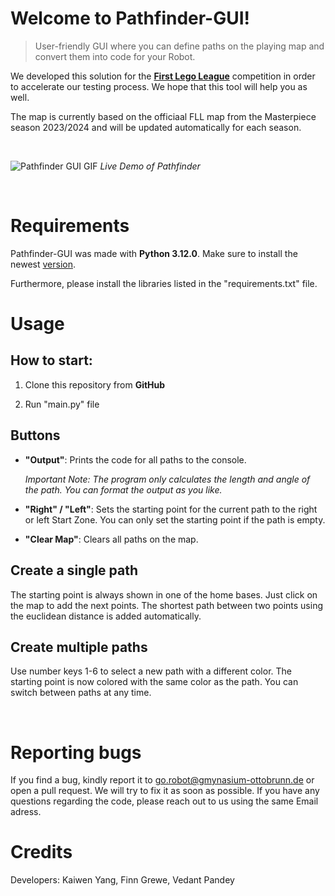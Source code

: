 # Welcome to Pathfinder-GUI! 

> User-friendly GUI where you can define paths on the playing map and convert them into code for your Robot. 

We developed this solution for the [**First Lego League**](https://www.first-lego-league.org/de/) competition in order to accelerate our testing process. We hope that this tool will help you as well.

The map is currently based on the officiaal FLL map from the Masterpiece season 2023/2024 and will be updated automatically for each season.

<br>

![Pathfinder GUI GIF](https://github.com/GO-Robot-FLL/Pathfinder-GUI/blob/main/img/pathfinder.gif)
*Live Demo of Pathfinder*

<br>

# Requirements
Pathfinder-GUI was made with **Python 3.12.0**. Make sure to install the newest [version](https://www.python.org/downloads/).

Furthermore, please install the libraries listed in the "requirements.txt" file. 
<br>

# Usage 

## How to start:

1. Clone this repository from **GitHub**

2. Run "main.py" file

## Buttons

- **"Output"**: 
    Prints the code for all paths to the console.
    
    *Important Note: The program only calculates the length and angle of the path. You can format the output as you like.*

- **"Right" / "Left"**: Sets the starting point for the current path to the right or left Start Zone. You can only set the starting point if the path is empty.

- **"Clear Map"**: Clears all paths on the map. 


## Create a single path
The starting point is always shown in one of the home bases. Just click on the map to add the next points. The shortest path between two points using the euclidean distance is added automatically.

## Create multiple paths
Use  number keys 1-6 to select a new path with a different color. The starting point is now colored with the same color as the path. You can switch between paths at any time.

<br>

# Reporting bugs 
If you find a bug, kindly report it to go.robot@gmynasium-ottobrunn.de or open a pull request. We will try to fix it as soon as possible. If you have any questions regarding the code, please reach out to us using the same Email adress.

# Credits
Developers: Kaiwen Yang, Finn Grewe, Vedant Pandey
